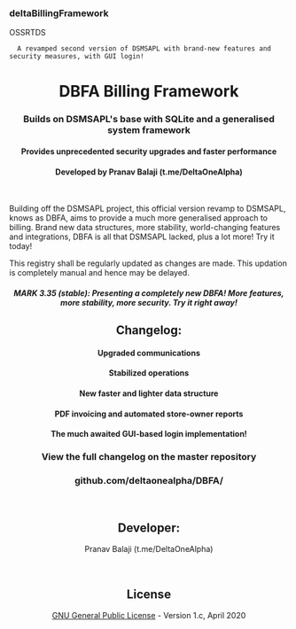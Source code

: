 ### deltaBillingFramework


OSSRTDS
      
      A revamped second version of DSMSAPL with brand-new features and security measures, with GUI login!
<h1 align="center">DBFA Billing Framework</h1>
<h3 align="center">Builds on DSMSAPL's base with SQLite and a generalised system framework</h3>
<h4 align="center">Provides unprecedented security upgrades and faster performance</h4>
<h4 align="center">Developed by Pranav Balaji (t.me/DeltaOneAlpha)</h4>
<p align="center">&nbsp;</p>


Building off the DSMSAPL project, this official version revamp to DSMSAPL, knows as DBFA, aims to provide a much more generalised approach to billing. Brand new data structures, more stability, world-changing features and integrations, DBFA is all that DSMSAPL lacked, plus a lot more! Try it today!

This registry shall be regularly updated as changes are made. This updation is completely manual and hence may be delayed.



<h5 align="center">MARK 3.35 (stable): Presenting a completely new DBFA! More features, more stability, more security. Try it right away!</h5>
<h2 align="center">Changelog:</h2>
<h4 align="center">Upgraded communications</h4>
<h4 align="center">Stabilized operations</h4>
<h4 align="center">New faster and lighter data structure</h4>
<h4 align="center">PDF invoicing and automated store-owner reports</h4>
<h4 align="center">The much awaited GUI-based login implementation!</h4>
<h3 align="center">View the full changelog on the master repository</h3>
<h3 align="center">github.com/deltaonealpha/DBFA/</h3>
<p align="center">&nbsp;</p>
<h2 align="center">Developer:</h2>
<p align="center">Pranav Balaji (t.me/DeltaOneAlpha)</p>
<p align="center">&nbsp;</p>
<h2 align="center">License</h2>
<p align="center"><a href="https://github.com/deltaonealpha/deltaBillingFramework/blob/master/LICENSE">GNU General Public License</a> - Version 1.c, April 2020</p>
